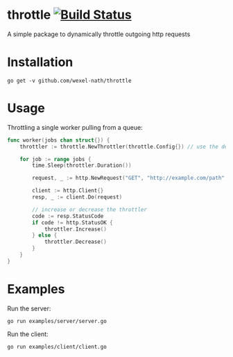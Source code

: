 # throttle [![Build Status](https://travis-ci.com/wexel-nath/throttle.svg?branch=master)](https://travis-ci.com/wexel-nath/throttle)
A simple package to dynamically throttle outgoing http requests

# Installation
```
go get -v github.com/wexel-nath/throttle
```

# Usage
Throttling a single worker pulling from a queue:
```go
func worker(jobs chan struct{}) {
    throttler := throttle.NewThrottler(throttle.Config{}) // use the defaults

    for job := range jobs {
        time.Sleep(throttler.Duration())

        request, _ := http.NewRequest("GET", "http://example.com/path", nil)

        client := http.Client{}
        resp, _ := client.Do(request)

        // increase or decrease the throttler
        code := resp.StatusCode
        if code != http.StatusOK {
            throttler.Increase()
        } else {
            throttler.Decrease()
        }
    }
}
```

# Examples
Run the server:
```
go run examples/server/server.go
```

Run the client:
```
go run examples/client/client.go
```
